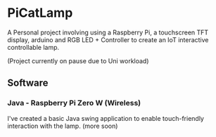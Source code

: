 # PiCatLamp

A Personal project involving using a Raspberry Pi, a touchscreen TFT display, arduino and RGB LED + Controller to create an IoT interactive controllable lamp.

(Project currently on pause due to Uni workload)

## Software

### Java - Raspberry Pi Zero W (Wireless)
I've created a basic Java swing application to enable touch-friendly interaction with the lamp. (more soon)
